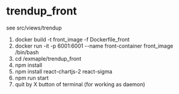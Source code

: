 # trendup_front
see src/views/trendup

1. docker build -t front_image -f Dockerfile_front
2. docker run -it -p 6001:6001 --name front-container front_image /bin/bash
3. cd /exmaple/trendup_front
4. npm install
5. npm install react-chartjs-2 react-sigma
6. npm run start
7. quit by X button of terminal (for working as daemon)
